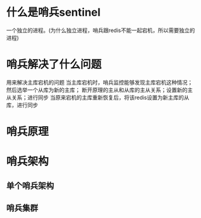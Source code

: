 
# 什么是哨兵sentinel
一个独立的进程。(为什么独立进程，哨兵跟redis不能一起宕机，所以需要独立的进程)

# 哨兵解决了什么问题
用来解决主库宕机的问题
当主库宕机时，哨兵监控能够发现主库宕机这种情况；
然后选举一个从库为新的主库；
断开原理的主从和从库的主从关系；设置新的主从关系；进行同步
当原来宕机的主库重新恢复后，将该redis设置为新主库的从库，进行同步

# 哨兵原理


# 哨兵架构
## 单个哨兵架构

## 哨兵集群





